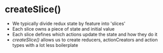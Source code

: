 # createSlice()

<v-clicks>

* We typically divide redux state by feature into 'slices'
* Each slice owns a piece of state and initial value
* Each slice defines which actions update the state and how they do it
* <i>createSlice()</i> allows us to create reducers, actionCreators and action types with a lot less boilerplate

</v-clicks>
